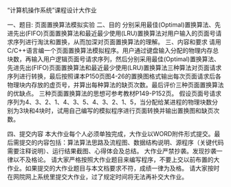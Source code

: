“计算机操作系统”课程设计大作业 
 
一、题目:   页面置换算法模拟实验
二、目的
分别采用最佳(Optimal)置换算法、先进先出(FIFO)页面置换算法和最近最少使用(LRU)置换算法对用户输入的页面号请求序列进行淘汰和置换，从而加深对页面置换算法的理解。
三、内容和要求
请用C/C++语言编一个页面置换算法模拟程序。用户通过键盘输入分配的物理内存总块数，再输入用户逻辑页面号请求序列，然后分别采用最佳(Optimal)置换算法、先进先出(FIFO)页面置换算法和最近最少使用(LRU)置换算法三种算法对页面请求序列进行转换，最后按照课本P150页图4-26的置换图格式输出每次页面请求后各物理块内存放的虚页号，并算出每种算法的缺页次数。最后评价三种页面置换算法的优缺点。
三种页面置换算法的思想可参考教材P149-P152页。
假设页面号请求序列为4、3、2、1、4、3、5、4、3、2、1、5，当分配给某进程的物理块数分别为3块和4块时，试用自己编写的模拟程序进行页面转换并输出置换图和缺页次数。
 
四、提交内容
本大作业每个人必须单独完成，大作业以WORD附件形式提交。最后需提交的内容包括：算法算法思路及流程图、数据结构说明、源程序（关键代码需要注释说明）、运行结果截图、心得体会及总结。
大作业严禁抄袭。发现抄袭一律以不及格论。
请大家严格按照大作业题目来编写程序，不要上交以前布置的大作业。如果提交的大作业题目与本文档要求不符，成绩一律为及格。
请大家按时在网院网上系统里提交大作业，过了规定时间将无法再补交大作业。